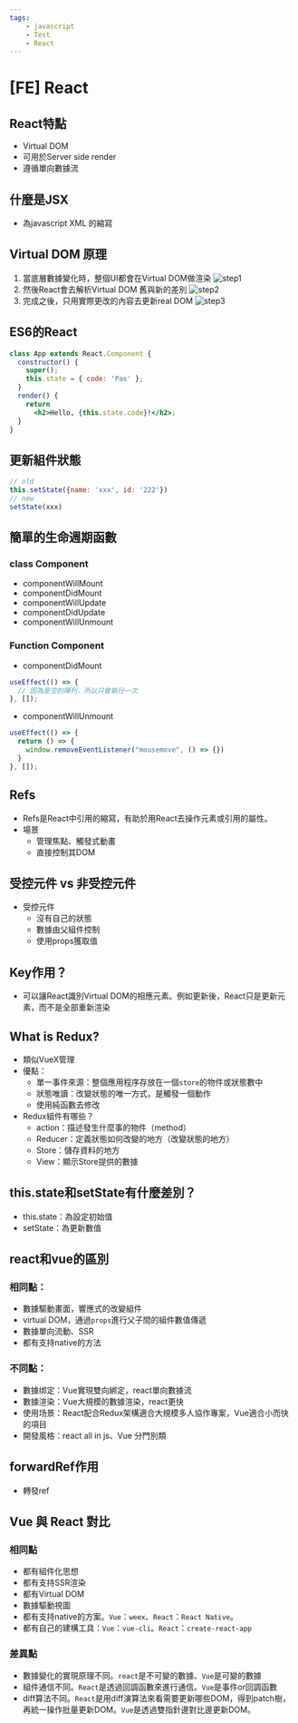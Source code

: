 ```yaml
---
tags: 
    - javascript
    - Test
    - React
---
```

# [FE] React

## React特點
* Virtual DOM
* 可用於Server side render
* 遵循單向數據流

## 什麼是JSX
* 為javascript XML 的縮寫

## Virtual DOM 原理
1. 當底層數據變化時，整個UI都會在Virtual DOM做渲染
![step1](https://p1-jj.byteimg.com/tos-cn-i-t2oaga2asx/gold-user-assets/2019/3/25/169b42c3abe78a05~tplv-t2oaga2asx-zoom-in-crop-mark:3024:0:0:0.awebp)
2. 然後React會去解析Virtual DOM 舊與新的差別
![step2](https://p1-jj.byteimg.com/tos-cn-i-t2oaga2asx/gold-user-assets/2019/3/25/169b42c3b5c6759a~tplv-t2oaga2asx-zoom-in-crop-mark:3024:0:0:0.awebp)
3. 完成之後，只用實際更改的內容去更新real DOM
![step3](https://p1-jj.byteimg.com/tos-cn-i-t2oaga2asx/gold-user-assets/2019/3/25/169b42c3b5163360~tplv-t2oaga2asx-zoom-in-crop-mark:3024:0:0:0.awebp)

## ES6的React
```jsx
class App extends React.Component {
  constructor() {
    super();
    this.state = { code: 'Pas' };
  }
  render() {
    return
      <h2>Hello, {this.state.code}!</h2>;
  }
}
```

## 更新組件狀態
```jsx
// old
this.setState({name: 'xxx', id: '222'})
// new
setState(xxx)
```

## 簡單的生命週期函數
### class Component
* componentWillMount
* componentDidMount
* componentWillUpdate
* componentDidUpdate
* componentWillUnmount

### Function Component
* componentDidMount
```jsx
useEffect(() => {
  // 因為是空的陣列，所以只會執行一次
}, []);
```
* componentWillUnmount
```jsx
useEffect(() => {
  return () => {
    window.removeEventListener("mousemove", () => {})
  }
}, []);
```
## Refs
* Refs是React中引用的縮寫，有助於用React去操作元素或引用的屬性。
* 場景
  * 管理焦點、觸發式動畫
  * 直接控制其DOM

## 受控元件 vs 非受控元件
* 受控元件
  * 沒有自己的狀態
  * 數據由父組件控制
  * 使用props獲取值

## Key作用？
* 可以讓React識別Virtual DOM的相應元素。例如更新後，React只是更新元素，而不是全部重新渲染

## What is Redux?
* 類似VueX管理
* 優點：
  * 單一事件來源：整個應用程序存放在一個`store`的物件或狀態數中
  * 狀態唯讀：改變狀態的唯一方式，是觸發一個動作
  * 使用純函數去修改
* Redux組件有哪些？
  * action：描述發生什麼事的物件（method）
  * Reducer：定義狀態如何改變的地方（改變狀態的地方）
  * Store：儲存資料的地方
  * View：顯示Store提供的數據

## this.state和setState有什麼差別？
* this.state：為設定初始值
* setState：為更新數值


## react和vue的區別
### 相同點：
* 數據驅動畫面，響應式的改變組件
* virtual DOM，通過`props`進行父子間的組件數值傳遞
* 數據單向流動、SSR
* 都有支持native的方法
### 不同點：
* 數據绑定：Vue實現雙向綁定，react單向數據流
* 數據渲染：Vue大規模的數據渲染，react更快
* 使用场景：React配合Redux架構適合大規模多人協作專案，Vue適合小而快的項目
* 開發風格：react all in js、Vue 分門別類

## forwardRef作用
* 轉發ref

## Vue 與 React 對比
### 相同點
* 都有組件化思想
* 都有支持SSR渲染
* 都有Virtual DOM
* 數據驅動視圖
* 都有支持native的方案。`Vue`：`weex`、`React`：`React Native`。
* 都有自己的建構工具：`Vue`：`vue-cli`。`React`：`create-react-app`

### 差異點
* 數據變化的實現原理不同。`react`是不可變的數據、`Vue`是可變的數據
* 組件通信不同。`React`是透過回調函數來進行通信。`Vue`是事件or回調函數
* diff算法不同。`React`是用diff演算法來看需要更新哪些DOM，得到patch樹，再統一操作批量更新DOM。`Vue`是透過雙指針邊對比邊更新DOM。


